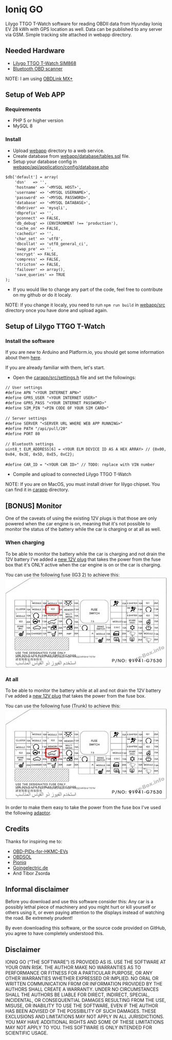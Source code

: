 # Ioniq GO

Lilygo TTGO T-Watch software for reading OBDII data from Hyunday Ioniq EV 28 kWh with GPS location as well. Data can be published to any server via GSM. Simple tracking site attached in webapp directory.

## Needed Hardware

- [Lilygo TTGO T-Watch SIM868](http://www.lilygo.cn/prod_view.aspx?TypeId=50036&Id=1346&FId=t3:50036:3)
- [Bluetooth OBD scanner](https://www.amazon.com/s?k=bluetooth+obd2+scanner&sprefix=bluetooth+obd%2Caps%2C187&ref=nb_sb_ss_ts-doa-p_1_13)

NOTE: I am using [OBDLink MX+](https://www.obdlink.com/products/obdlink-mxp/)

## Setup of Web APP

### Requirements

- PHP 5 or higher version
- MySQL 8

### Install

- Upload [webapp](https://github.com/idavidka/IoniqGo/tree/main/webapp) directory to a web service.
- Create database from [webapp/database/tables.sql](https://github.com/idavidka/IoniqGo/blob/main/webapp/database/tables.sql) file.
- Setup your database config in [webapp/api/application/config/database.php](https://github.com/idavidka/IoniqGo/blob/main/webapp/api/application/config/database.php)

```
$db['default'] = array(
	'dsn'	=> '',
	'hostname' => '<MYSQL HOST>',
	'username' => '<MYSQL USERNAME>',
	'password' => '<MYSQL PASSWORD>',
	'database' => '<MYSQL DATABASE>',
	'dbdriver' => 'mysqli',
	'dbprefix' => '',
	'pconnect' => FALSE,
	'db_debug' => (ENVIRONMENT !== 'production'),
	'cache_on' => FALSE,
	'cachedir' => '',
	'char_set' => 'utf8',
	'dbcollat' => 'utf8_general_ci',
	'swap_pre' => '',
	'encrypt' => FALSE,
	'compress' => FALSE,
	'stricton' => FALSE,
	'failover' => array(),
	'save_queries' => TRUE
);
```

- If you would like to change any part of the code, feel free to contribute on my github or do it localy.

NOTE: If you change it localy, you need to run `npm run build` in [webapp/src](https://github.com/idavidka/IoniqGo/tree/main/webapp/src) directory once you have done and upload again.

## Setup of Lilygo TTGO T-Watch

### Install the software

If you are new to Arduino and Platform.io, you should get some information about them [here](https://platformio.org/install/ide?install=vscode).

If you are already familiar with them, let's start.

- Open the [carapp/src/settings.h](https://github.com/idavidka/IoniqGo/blob/main/carapp/src/settings.h) file and set the followings:

```
// User settings
#define APN "<YOUR INTERNET APN>"
#define GPRS_USER "<YOUR INTERNET USER>"
#define GPRS_PASS "<YOUR INTERNET PASSWORD>"
#define SIM_PIN "<PIN CODE OF YOUR SIM CARD>"

// Server settings
#define SERVER "<SERVER URL WHERE WEB APP RUNNING>"
#define PATH "/api/pull/20"
#define PORT 80

// Bluetooth settings
uint8_t ELM_ADDRESS[6] = <YOUR ELM DEVICE ID AS A HEX ARRAY> // {0x00, 0x04, 0x3E, 0x5D, 0xE5, 0xC2};

#define CAR_ID = "<YOUR CAR ID>" // TODO: replace with VIN number
```

- Compile and upload to connected Lilygo TTGO T-Watch

NOTE: If you are on MacOS, you must install driver for lilygo chipset. You can find it in [carapp](https://github.com/idavidka/IoniqGo/tree/main/carapp/drivers) directory.

## [BONUS] Monitor

One of the caveats of using the existing 12V plugs is that those are only powered when the car engine is on, meaning that it's not possible to monitor the status of the battery while the car is charging or at all as well.

### When charging

To be able to monitor the battery while the car is charging and not drain the 12V battery I've added a [new 12V plug](https://www.amazon.com/Converter-Reduced-Voltage-Regulator-Interface/dp/B08P8CSJZB/ref=sr_1_18_sspa) that takes the power from the fuse box that it's ONLY active when the car engine is on or the car is charging.

You can use the following fuse (IG3 2) to achieve this:
![Fuse box](https://raw.githubusercontent.com/idavidka/IoniqGo/main/carapp/ig3.jpg)

### At all

To be able to monitor the battery while at all and not drain the 12V battery I've added a [new 12V plug](https://www.amazon.com/Converter-Reduced-Voltage-Regulator-Interface/dp/B08P8CSJZB/ref=sr_1_18_sspa) that takes the power from the fuse box.

You can use the following fuse (Trunk) to achieve this:
![Fuse box](https://raw.githubusercontent.com/idavidka/IoniqGo/main/carapp/trunk.jpg)

In order to make them easy to take the power from the fuse box I've used the following [adaptor](https://www.aliexpress.com/item/4000127647948.html?spm=a2g0s.9042311.0.0.2ae863c0a3Juau).

## Credits

Thanks for inspiring me to:

- [OBD-PIDs-for-HKMC-EVs](https://github.com/JejuSoul/OBD-PIDs-for-HKMC-EVs)
- [OBDSOL](https://www.obdsol.com/)
- [Pioniq](https://github.com/hokus15/pioniq)
- [Goingelectric.de](https://www.goingelectric.de/forum/)
- And Tibor Zsorda

## Informal disclaimer

Before you download and use this software consider this: Any car is a possibly lethal piece of machinery and you might hurt or kill yourself or others using it, or even paying attention to the displays instead of watching the road. Be extremely prudent!

By even downloading this software, or the source code provided on GitHub, you agree to have completely understood this.

## Disclaimer

IONIQ GO (“THE SOFTWARE”) IS PROVIDED AS IS. USE THE SOFTWARE AT YOUR OWN RISK. THE AUTHOR MAKE NO WARRANTIES AS TO PERFORMANCE OR FITNESS FOR A PARTICULAR PURPOSE, OR ANY OTHER WARRANTIES WHETHER EXPRESSED OR IMPLIED. NO ORAL OR WRITTEN COMMUNICATION FROM OR INFORMATION PROVIDED BY THE AUTHORS SHALL CREATE A WARRANTY. UNDER NO CIRCUMSTANCES SHALL THE AUTHORS BE LIABLE FOR DIRECT, INDIRECT, SPECIAL, INCIDENTAL, OR CONSEQUENTIAL DAMAGES RESULTING FROM THE USE, MISUSE, OR INABILITY TO USE THE SOFTWARE, EVEN IF THE AUTHOR HAS BEEN ADVISED OF THE POSSIBILITY OF SUCH DAMAGES. THESE EXCLUSIONS AND LIMITATIONS MAY NOT APPLY IN ALL JURISDICTIONS. YOU MAY HAVE ADDITIONAL RIGHTS AND SOME OF THESE LIMITATIONS MAY NOT APPLY TO YOU. THIS SOFTWARE IS ONLY INTENDED FOR SCIENTIFIC USAGE.
